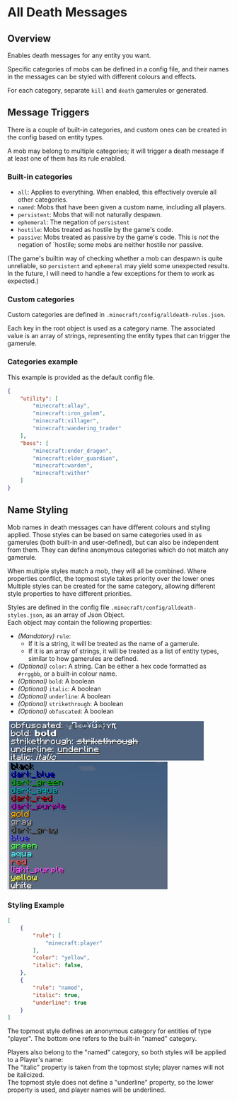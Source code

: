 # All Death Messages

## Overview
Enables death messages for any entity you want.

Specific categories of mobs can be defined in a config file, and their names in the messages can be styled with different colours and effects.

For each category, separate `kill` and `death` gamerules or generated.

## Message Triggers

There is a couple of built-in categories, and custom ones can be created in the config based on entity types.

A mob may belong to multiple categories; it will trigger a death message if at least one of them has its rule enabled.

### Built-in categories
- `all`: Applies to everything. When enabled, this effectively overule all other categories.
- `named`: Mobs that have been given a custom name, including all players.
- `persistent`: Mobs that will not naturally despawn.
- `ephemeral`: The negation of `persistent`
- `hostile`: Mobs treated as hostile by the game's code.
- `passive`: Mobs treated as passive by the game's code. This is _not_ the negation of `hostile; some mobs are neither hostile nor passive.

(The game's builtin way of checking whether a mob can despawn is quite unreliable, so `persistent` and `ephemeral` may yield some unexpected results. In the future, I will need to handle a few exceptions for them to work as expected.)

### Custom categories
Custom categories are defined in `.minecraft/config/alldeath-rules.json`.

Each key in the root object is used as a category name. The associated value is an array of strings, representing the entity types that can trigger the gamerule.

### Categories example
This example is provided as the default config file.
```json
{
	"utility": [
		"minecraft:allay",
		"minecraft:iron_golem",
		"minecraft:villager",
		"minecraft:wandering_trader"
	],
	"boss": [
		"minecraft:ender_dragon",
		"minecraft:elder_guardian",
		"minecraft:warden",
		"minecraft:wither"
	]
}
```

## Name Styling

Mob names in death messages can have different colours and styling applied. Those styles can be based on same categories used in as gamerules (both built-in and user-defined), but can also be independent from them. They can define anonymous categories which do not match any gamerule.

When multiple styles match a mob, they will all be combined. Where properties conflict, the topmost style takes priority over the lower ones
Multiple styles can be created for the same category, allowing different style properties to have different priorities.


Styles are defined in the config file `.minecraft/config/alldeath-styles.json`, as an array of Json Object.  
Each object may contain the following properties:
- _(Mandatory)_ `rule`:
	- If it is a string, it will be treated as the name of a gamerule.
	- If it is an array of strings, it will be treated as a list of entity types, similar to how gamerules are defined.
- _(Optional)_ `color`: A string. Can be either a hex code formatted as `#rrggbb`, or a built-in colour name.
- _(Optional)_ `bold`: A boolean
- _(Optional)_ `italic`: A boolean
- _(Optional)_ `underline`: A boolean
- _(Optional)_ `strikethrough`: A boolean
- _(Optional)_ `obfuscated`: A boolean

![Styles](./doc/Style.gif)  
![Colour Names](./doc/Colours.jpg)

### Styling Example
```json
[
	{
		"rule": [
			"minecraft:player"
		],
		"color": "yellow",
		"italic": false,
	},
	{
		"rule": "named",
		"italic": true,
		"underline": true
	}
]
```

The topmost style defines an anonymous category for entities of type "player". The bottom one refers to the built-in "named" category.

Players also belong to the "named" category, so both styles will be applied to a Player's name:  
The "italic" property is taken from the topmost style; player names will not be italicized.  
The topmost style does not define a "underline" property, so the lower property is used, and player names will be underlined.
